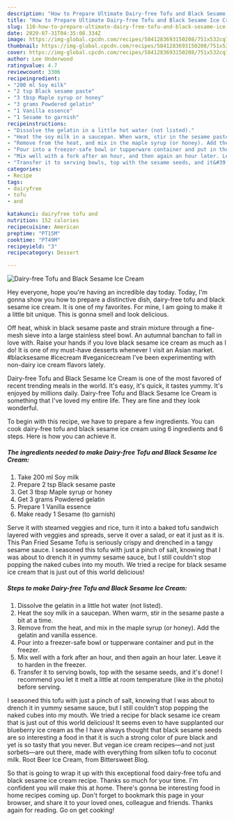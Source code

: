 ```yaml
---
description: "How to Prepare Ultimate Dairy-free Tofu and Black Sesame Ice Cream"
title: "How to Prepare Ultimate Dairy-free Tofu and Black Sesame Ice Cream"
slug: 110-how-to-prepare-ultimate-dairy-free-tofu-and-black-sesame-ice-cream
date: 2020-07-31T04:35:08.334Z
image: https://img-global.cpcdn.com/recipes/5841283693150208/751x532cq70/dairy-free-tofu-and-black-sesame-ice-cream-recipe-main-photo.jpg
thumbnail: https://img-global.cpcdn.com/recipes/5841283693150208/751x532cq70/dairy-free-tofu-and-black-sesame-ice-cream-recipe-main-photo.jpg
cover: https://img-global.cpcdn.com/recipes/5841283693150208/751x532cq70/dairy-free-tofu-and-black-sesame-ice-cream-recipe-main-photo.jpg
author: Lee Underwood
ratingvalue: 4.7
reviewcount: 3306
recipeingredient:
- "200 ml Soy milk"
- "2 tsp Black sesame paste"
- "3 tbsp Maple syrup or honey"
- "3 grams Powdered gelatin"
- "1 Vanilla essence"
- "1 Sesame to garnish"
recipeinstructions:
- "Dissolve the gelatin in a little hot water (not listed)."
- "Heat the soy milk in a saucepan. When warm, stir in the sesame paste a bit at a time."
- "Remove from the heat, and mix in the maple syrup (or honey). Add the gelatin and vanilla essence."
- "Pour into a freezer-safe bowl or tupperware container and put in the freezer."
- "Mix well with a fork after an hour, and then again an hour later. Leave it to harden in the freezer."
- "Transfer it to serving bowls, top with the sesame seeds, and it&#39;s done! I recommend you let it melt a little at room temperature (like in the photo) before serving."
categories:
- Recipe
tags:
- dairyfree
- tofu
- and

katakunci: dairyfree tofu and 
nutrition: 152 calories
recipecuisine: American
preptime: "PT15M"
cooktime: "PT49M"
recipeyield: "3"
recipecategory: Dessert

---
```



![Dairy-free Tofu and Black Sesame Ice Cream](https://img-global.cpcdn.com/recipes/5841283693150208/751x532cq70/dairy-free-tofu-and-black-sesame-ice-cream-recipe-main-photo.jpg)

Hey everyone, hope you're having an incredible day today. Today, I'm gonna show you how to prepare a distinctive dish, dairy-free tofu and black sesame ice cream. It is one of my favorites. For mine, I am going to make it a little bit unique. This is gonna smell and look delicious.

Off heat, whisk in black sesame paste and strain mixture through a fine-mesh sieve into a large stainless steel bowl. An autumnal banchan to fall in love with. Raise your hands if you love black sesame ice cream as much as I do! It is one of my must-have desserts whenever I visit an Asian market. #blacksesame #icecream #veganicecream I&#39;ve been experimenting with non-dairy ice cream flavors lately.

Dairy-free Tofu and Black Sesame Ice Cream is one of the most favored of recent trending meals in the world. It's easy, it's quick, it tastes yummy. It's enjoyed by millions daily. Dairy-free Tofu and Black Sesame Ice Cream is something that I've loved my entire life. They are fine and they look wonderful.


To begin with this recipe, we have to prepare a few ingredients. You can cook dairy-free tofu and black sesame ice cream using 6 ingredients and 6 steps. Here is how you can achieve it.

<!--inarticleads1-->

##### The ingredients needed to make Dairy-free Tofu and Black Sesame Ice Cream:

1. Take 200 ml Soy milk
1. Prepare 2 tsp Black sesame paste
1. Get 3 tbsp Maple syrup or honey
1. Get 3 grams Powdered gelatin
1. Prepare 1 Vanilla essence
1. Make ready 1 Sesame (to garnish)


Serve it with steamed veggies and rice, turn it into a baked tofu sandwich layered with veggies and spreads, serve it over a salad, or eat it just as it is. This Pan Fried Sesame Tofu is seriously crispy and drenched in a tangy sesame sauce. I seasoned this tofu with just a pinch of salt, knowing that I was about to drench it in yummy sesame sauce, but I still couldn&#39;t stop popping the naked cubes into my mouth. We tried a recipe for black sesame ice cream that is just out of this world delicious! 

<!--inarticleads2-->

##### Steps to make Dairy-free Tofu and Black Sesame Ice Cream:

1. Dissolve the gelatin in a little hot water (not listed).
1. Heat the soy milk in a saucepan. When warm, stir in the sesame paste a bit at a time.
1. Remove from the heat, and mix in the maple syrup (or honey). Add the gelatin and vanilla essence.
1. Pour into a freezer-safe bowl or tupperware container and put in the freezer.
1. Mix well with a fork after an hour, and then again an hour later. Leave it to harden in the freezer.
1. Transfer it to serving bowls, top with the sesame seeds, and it&#39;s done! I recommend you let it melt a little at room temperature (like in the photo) before serving.


I seasoned this tofu with just a pinch of salt, knowing that I was about to drench it in yummy sesame sauce, but I still couldn&#39;t stop popping the naked cubes into my mouth. We tried a recipe for black sesame ice cream that is just out of this world delicious! It seems even to have supplanted our blueberry ice cream as the I have always thought that black sesame seeds are so interesting a food in that it is such a strong color of pure black and yet is so tasty that you never. But vegan ice cream recipes—and not just sorbets—are out there, made with everything from silken tofu to coconut milk. Root Beer Ice Cream, from Bittersweet Blog. 

So that is going to wrap it up with this exceptional food dairy-free tofu and black sesame ice cream recipe. Thanks so much for your time. I'm confident you will make this at home. There's gonna be interesting food in home recipes coming up. Don't forget to bookmark this page in your browser, and share it to your loved ones, colleague and friends. Thanks again for reading. Go on get cooking!
